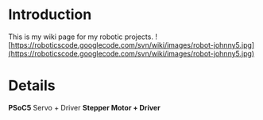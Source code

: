 # Introduction #

This is my wiki page for my robotic projects.
![https://roboticscode.googlecode.com/svn/wiki/images/robot-johnny5.jpg](https://roboticscode.googlecode.com/svn/wiki/images/robot-johnny5.jpg)

# Details #

**PSoC5** Servo + Driver
**Stepper Motor + Driver**


